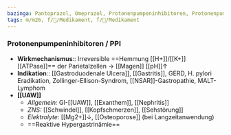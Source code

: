```yaml
---
bazinga: Pantoprazol, Omeprazol, Protonenpumpeninhibitoren, Protonenpumpenhemmer
tags: m/m26, f/💊/Medikament, f/💊/Medikament
---
```

### Protonenpumpeninhibitoren / PPI
- **Wirkmechanismus**:: Irreversible ==Hemmung [[H+]]/[[K+]] [[ATPase]]== der Parietalzellen → [[Magen]] [[pH]]↑
- **Indikation**:: [[Gastroduodenale Ulcera]], [[Gastritis]], GERD, H. pylori Eradikation, Zollinger-Ellison-Syndrom, [[NSAR]]-Gastropathie, MALT-Lymphom
- **[[UAW]]**
	- *Allgemein:* GI-[[UAW]], [[Exanthem]], [[Nephritis]]
	- *ZNS:* [[Schwindel]], [[Kopfschmerzen]], [[Sehstörung]]
	- *Elektrolyte:* [[Mg2+]]↓, [[Osteoporose]] (bei Langzeitanwendung)
	- ==Reaktive Hypergastrinämie==